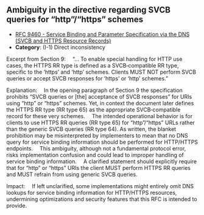 ## Ambiguity in the directive regarding SVCB queries for “http”/“https” schemes

- [RFC 9460 - Service Binding and Parameter Specification via the DNS (SVCB and HTTPS Resource Records)](https://www.rfc-editor.org/rfc/rfc9460)
- **Category**: (I-1) Direct inconsistency

Excerpt from Section 9:
 “… To enable special handling for HTTP use cases, the HTTPS RR type is defined as a SVCB‐compatible RR type, specific to the ‘https’ and ‘http’ schemes. Clients MUST NOT perform SVCB queries or accept SVCB responses for ‘https’ or ‘http’ schemes.”

Explanation:
 In the opening paragraph of Section 9 the specification prohibits “SVCB queries or [the] acceptance of SVCB responses” for URIs using “http” or “https” schemes. Yet, in context the document later defines the HTTPS RR type (RR type 65) as the appropriate SVCB‐compatible record for these very schemes.
 The intended operational behavior is for clients to use HTTPS RR queries (RR type 65) for “http”/“https” URLs rather than the generic SVCB queries (RR type 64). As written, the blanket prohibition may be misinterpreted by implementers to mean that no DNS query for service binding information should be performed for HTTP/HTTPS endpoints.
 This ambiguity, although not a fundamental protocol error, risks implementation confusion and could lead to improper handling of service binding information.
 A clarified statement should explicitly require that for “http” or “https” URIs the client MUST perform HTTPS RR queries and MUST refrain from using generic SVCB queries.

Impact:
 If left unclarified, some implementations might entirely omit DNS lookups for service binding information for HTTP/HTTPS resources, undermining optimizations and security features that this RFC is intended to provide.
